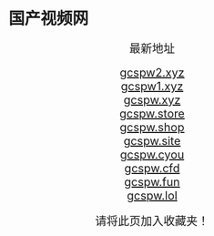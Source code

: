 # 国产视频网
<center>
<span style="font-size:20px">最新地址</span><br>
<br />
<span style="font-size:20px"><a href="https://gcspw2.xyz" target="_blank">gcspw2.xyz</a></span><br>
<span style="font-size:20px"><a href="https://gcspw1.xyz" target="_blank">gcspw1.xyz</a></span><br>
<span style="font-size:20px"><a href="https://gcspw.xyz" target="_blank">gcspw.xyz</a></span><br>
<span style="font-size:20px"><a href="https://gcspw.store" target="_blank">gcspw.store</a></span><br>
<span style="font-size:20px"><a href="https://gcspw.shop" target="_blank">gcspw.shop</a></span><br>
<span style="font-size:20px"><a href="https://gcspw.site" target="_blank">gcspw.site</a></span><br>
<span style="font-size:20px"><a href="https://gcspw.cyou" target="_blank">gcspw.cyou</a></span><br>
<span style="font-size:20px"><a href="https://gcspw.cfd" target="_blank">gcspw.cfd</a></span><br>
<span style="font-size:20px"><a href="https://gcspw.fun" target="_blank">gcspw.fun</a></span><br>
<span style="font-size:20px"><a href="https://gcspw.lol" target="_blank">gcspw.lol</a></span><br>
<br />
<span style="font-size:20px">请将此页加入收藏夹！</span>
</center>
